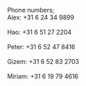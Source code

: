 Phone numbers; 
<br>Alex: +31 6 24 34 9899</br>
<br>Hao: +31 6 51 27 2204</br>
<br>Peter: +31 6 52 47 8416</br>
<br>Gizem: +31 6 52 83 2703</br>
<br>Miriam: +31 6 19 79 4616</br>
